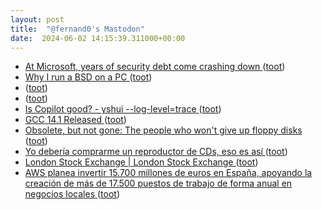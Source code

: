 ```yaml
---
layout: post
title:  "@fernand0's Mastodon"
date:  2024-06-02 14:15:39.311000+00:00
---
```

*  [At Microsoft, years of security debt come crashing down ](https://www.cybersecuritydive.com/news/microsoft-security-debt-crashing-down/714685) ([toot](https://mastodon.social/@fernand0/112547446083458644))
*  [Why I run a BSD on a PC ](https://michal.sapka.me/bsd/why-bsd) ([toot](https://mastodon.social/@fernand0/112547299147474730))
*  [ ](https://mastodon.social/@vrruiz) ([toot](https://mastodon.social/@fernand0/112547118428437821))
*  [ ](https://hispagatos.space/@moribundo) ([toot](https://mastodon.social/@fernand0/112547113113671374))
*  [Is Copilot good? - yshui --log-level=trace ](https://trace.yshui.dev/2024-05-copilot.htm) ([toot](https://mastodon.social/@fernand0/112547084978625500))
*  [GCC 14.1 Released ](https://gcc.gnu.org/pipermail/gcc/2024-May/243921.htm) ([toot](https://mastodon.social/@fernand0/112546845351583772))
*  [Obsolete, but not gone: The people who won't give up floppy disks ](https://www.bbc.com/future/article/20240510-floppy-disks-why-some-people-are-still-in-love-with-this-obsolete-computer-storage-technolog) ([toot](https://mastodon.social/@fernand0/112546542894581992))
*  [Yo debería comprarme un reproductor de CDs, eso es así ](https://mastodon.social/@fernand0/112546437633960166) ([toot](https://mastodon.social/@fernand0/112546437633960166))
*  [London Stock Exchange \| London Stock Exchange ](https://www.londonstockexchange.com/news-article/market-news/expected-intention-to-float/1647031) ([toot](https://mastodon.social/@fernand0/112546296170369731))
*  [AWS planea invertir 15.700 millones de euros en España, apoyando la creación de más de 17.500 puestos de trabajo de forma anual en negocios locales ](https://www.aboutamazon.es/noticias/aws/nueva-inversion-de-15700-millones-de-aws-en-espana?sc_channel=s) ([toot](https://mastodon.social/@fernand0/112546139627276927))
